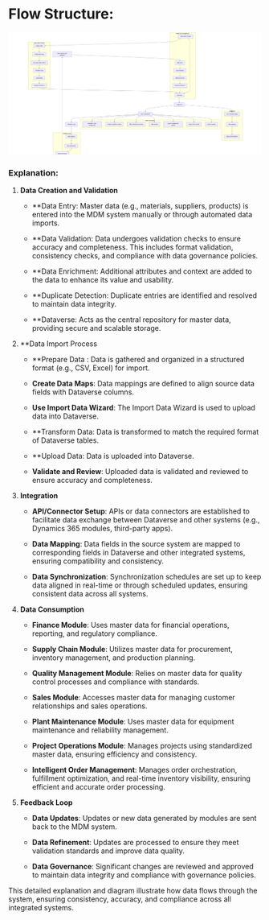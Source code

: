 # Flow Structure:

![Flow Diagram](./Images/Pasted%20image%2020241104164155.png)

### Explanation:

1. **Data Creation and Validation**
    
    - **Data Entry: Master data (e.g., materials, suppliers, products) is entered into the MDM system manually or through automated data imports.
        
    - **Data Validation: Data undergoes validation checks to ensure accuracy and completeness. This includes format validation, consistency checks, and compliance with data governance policies.
        
    - **Data Enrichment: Additional attributes and context are added to the data to enhance its value and usability.
        
    - **Duplicate Detection: Duplicate entries are identified and resolved to maintain data integrity.
        
    - **Dataverse: Acts as the central repository for master data, providing secure and scalable storage.
        
2. **Data Import Process 
    
    - **Prepare Data : Data is gathered and organized in a structured format (e.g., CSV, Excel) for import.
        
    - **Create Data Maps**: Data mappings are defined to align source data fields with Dataverse columns.
        
    - **Use Import Data Wizard**: The Import Data Wizard is used to upload data into Dataverse.
        
    - **Transform Data: Data is transformed to match the required format of Dataverse tables.
        
    - **Upload Data: Data is uploaded into Dataverse.
        
    - **Validate and Review**: Uploaded data is validated and reviewed to ensure accuracy and completeness.
        
3. **Integration**
    
    - **API/Connector Setup**: APIs or data connectors are established to facilitate data exchange between Dataverse and other systems (e.g., Dynamics 365 modules, third-party apps).
        
    - **Data Mapping**: Data fields in the source system are mapped to corresponding fields in Dataverse and other integrated systems, ensuring compatibility and consistency.
        
    - **Data Synchronization**: Synchronization schedules are set up to keep data aligned in real-time or through scheduled updates, ensuring consistent data across all systems.
        
4. **Data Consumption**
    
    - **Finance Module**: Uses master data for financial operations, reporting, and regulatory compliance.
        
    - **Supply Chain Module**: Utilizes master data for procurement, inventory management, and production planning.
        
    - **Quality Management Module**: Relies on master data for quality control processes and compliance with standards.
        
    - **Sales Module**: Accesses master data for managing customer relationships and sales operations.
        
    - **Plant Maintenance Module**: Uses master data for equipment maintenance and reliability management.
        
    - **Project Operations Module**: Manages projects using standardized master data, ensuring efficiency and consistency.
        
    - **Intelligent Order Management**: Manages order orchestration, fulfillment optimization, and real-time inventory visibility, ensuring efficient and accurate order processing.
        
5. **Feedback Loop**
    
    - **Data Updates**: Updates or new data generated by modules are sent back to the MDM system.
        
    - **Data Refinement**: Updates are processed to ensure they meet validation standards and improve data quality.
        
    - **Data Governance**: Significant changes are reviewed and approved to maintain data integrity and compliance with governance policies.
        

This detailed explanation and diagram illustrate how data flows through the system, ensuring consistency, accuracy, and compliance across all integrated systems.